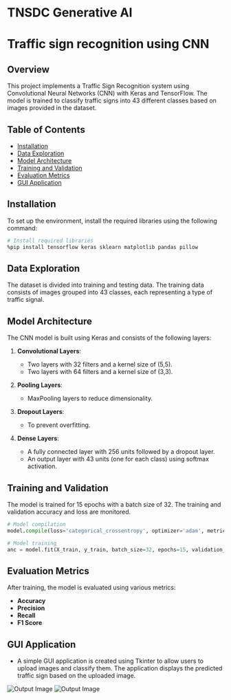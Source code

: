 # TNSDC Generative AI  

# Traffic sign recognition using CNN


## Overview

This project implements a Traffic Sign Recognition system using Convolutional Neural Networks (CNN) with Keras and TensorFlow. The model is trained to classify traffic signs into 43 different classes based on images provided in the dataset.

## Table of Contents

- [Installation](#installation)
- [Data Exploration](#data-exploration)
- [Model Architecture](#model-architecture)
- [Training and Validation](#training-and-validation)
- [Evaluation Metrics](#evaluation-metrics)
- [GUI Application](#gui-application)


## Installation

To set up the environment, install the required libraries using the following command:

```bash
# Install required libraries
%pip install tensorflow keras sklearn matplotlib pandas pillow
```

## Data Exploration

The dataset is divided into training and testing data. The training data consists of images grouped into 43 classes, each representing a type of traffic signal.

## Model Architecture

The CNN model is built using Keras and consists of the following layers:

1. **Convolutional Layers**:
   - Two layers with 32 filters and a kernel size of (5,5).
   - Two layers with 64 filters and a kernel size of (3,3).

2. **Pooling Layers**:
   - MaxPooling layers to reduce dimensionality.

3. **Dropout Layers**:
   - To prevent overfitting.

4. **Dense Layers**:
   - A fully connected layer with 256 units followed by a dropout layer.
   - An output layer with 43 units (one for each class) using softmax activation.

## Training and Validation

The model is trained for 15 epochs with a batch size of 32. The training and validation accuracy and loss are monitored.

```python
# Model compilation
model.compile(loss='categorical_crossentropy', optimizer='adam', metrics=['accuracy'])

# Model training
anc = model.fit(X_train, y_train, batch_size=32, epochs=15, validation_data=(X_test, y_test))

```
## Evaluation Metrics

After training, the model is evaluated using various metrics:

- **Accuracy**
- **Precision**
- **Recall**
- **F1 Score**

## GUI Application
- A simple GUI application is created using Tkinter to allow users to upload images and classify them. The application displays the predicted traffic sign based on the uploaded image.

![Output Image](TNSDC-Generative-AI/Output/1.png)
![Output Image](TNSDC-Generative-AI/Output/2.png)
